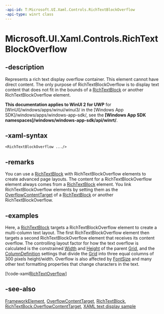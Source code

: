```yaml
---
-api-id: T:Microsoft.UI.Xaml.Controls.RichTextBlockOverflow
-api-type: winrt class
---
```


<!-- Class syntax.
public class RichTextBlockOverflow : Windows.UI.Xaml.FrameworkElement, Windows.UI.Xaml.Controls.IRichTextBlockOverflow, Windows.UI.Xaml.Controls.IRichTextBlockOverflow2
-->

# Microsoft.UI.Xaml.Controls.RichTextBlockOverflow

## -description
Represents a rich text display overflow container. This element cannot have direct content. The only purpose of RichTextBlockOverflow is to display text content that does not fit in the bounds of a [RichTextBlock](richtextblock.md) or another RichTextBlockOverflow element.

**This documentation applies to WinUI 2 for UWP** for [WinUI]/windows/apps/winui/winui3/ in the [Windows App SDK]/windows/apps/windows-app-sdk/, see the **[Windows App SDK namespaces]/windows/windows-app-sdk/api/winrt/**.

## -xaml-syntax
```xaml
<RichTextBlockOverflow .../>
```


## -remarks
You can use a [RichTextBlock](richtextblock.md) with RichTextBlockOverflow elements to create advanced page layouts. The content for a RichTextBlockOverflow element always comes from a [RichTextBlock](richtextblock.md) element. You link RichTextBlockOverflow elements by setting them as the [OverflowContentTarget](richtextblock_overflowcontenttarget.md) of a [RichTextBlock](richtextblock.md) or another RichTextBlockOverflow.

## -examples
Here, a [RichTextBlock](richtextblock.md) targets a RichTextBlockOverflow element to create a multi-column text layout. The first RichTextBlockOverflow element then targets a second RichTextBlockOverflow element that receives its content overflow. The controlling layout factor for how the text overflow is calculated is the constrained [Width](../microsoft.ui.xaml/frameworkelement_width.md) and [Height](../microsoft.ui.xaml/frameworkelement_height.md) of the parent [Grid](grid.md), and the [ColumnDefinition](columndefinition.md) settings that divide the [Grid](grid.md) into three equal columns of 300 pixels height/width. Overflow is also affected by [FontSize](richtextblock_fontsize.md) and many other text formatting properties that change characters in the text.



[!code-xaml[RichTextOverflow](../microsoft.ui.xaml.controls/code/TextDisplaySnippets/CS/MainPage.xaml#SnippetRichTextOverflow)]

## -see-also
[FrameworkElement](../microsoft.ui.xaml/frameworkelement.md), [OverflowContentTarget](richtextblockoverflow_overflowcontenttarget.md), [RichTextBlock](richtextblock.md), [RichTextBock.OverflowContentTarget](richtextblock_overflowcontenttarget.md), [XAML text display sample](https://github.com/microsoftarchive/msdn-code-gallery-microsoft/tree/master/Official%20Windows%20Platform%20Sample/Windows%208.1%20Store%20app%20samples/99866-Windows%208.1%20Store%20app%20samples/XAML%20text%20display%20sample)
